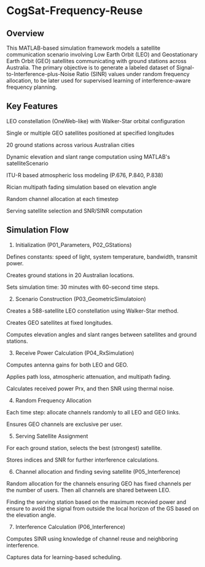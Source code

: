 # CogSat-Frequency-Reuse

## Overview

This MATLAB-based simulation framework models a satellite communication scenario involving Low Earth Orbit (LEO) and Geostationary Earth Orbit (GEO) satellites communicating with ground stations across Australia. The primary objective is to generate a labeled dataset of Signal-to-Interference-plus-Noise Ratio (SINR) values under random frequency allocation, to be later used for supervised learning of interference-aware frequency planning.

## Key Features
LEO constellation (OneWeb-like) with Walker-Star orbital configuration

Single or multiple GEO satellites positioned at specified longitudes

20 ground stations across various Australian cities

Dynamic elevation and slant range computation using MATLAB's satelliteScenario

ITU-R based atmospheric loss modeling (P.676, P.840, P.838)

Rician multipath fading simulation based on elevation angle

Random channel allocation at each timestep

Serving satellite selection and SNR/SINR computation

## Simulation Flow

1. Initialization (P01_Parameters, P02_GStations)

Defines constants: speed of light, system temperature, bandwidth, transmit power.

Creates ground stations in 20 Australian locations.

Sets simulation time: 30 minutes with 60-second time steps.

2. Scenario Construction (P03_GeometricSimulatoion)

Creates a 588-satellite LEO constellation using Walker-Star method.

Creates GEO satellites at fixed longitudes.

Computes elevation angles and slant ranges between satellites and ground stations.

3. Receive Power Calculation (P04_RxSimulation)

Computes antenna gains for both LEO and GEO.

Applies path loss, atmospheric attenuation, and multipath fading.

Calculates received power Prx, and then SNR using thermal noise.

4. Random Frequency Allocation

Each time step: allocate channels randomly to all LEO and GEO links.

Ensures GEO channels are exclusive per user.

5. Serving Satellite Assignment

For each ground station, selects the best (strongest) satellite.

Stores indices and SNR for further interference calculations.

6. Channel allocation and finding seving satellite (P05_Interference)

Random allocation for the channels ensuring GEO has fixed channels per the number of users. Then all channels are shared between LEO.

Finding the serving station based on the maximum recevied power and ensure to avoid the signal from outside the local horizon of the GS based on the elevation angle.

7. Interference Calculation (P06_Interference)

Computes SINR using knowledge of channel reuse and neighboring interference.

Captures data for learning-based scheduling.
